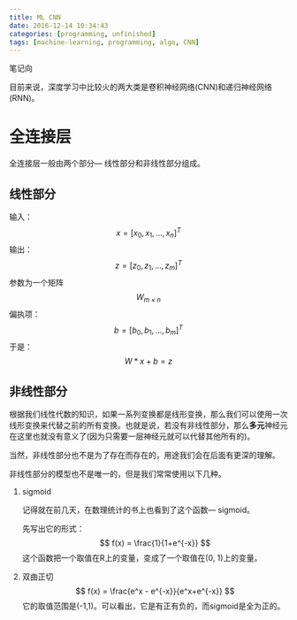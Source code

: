 ```yaml
---
title: ML CNN
date: 2016-12-14 10:34:43
categories: [programming, unfinished]
tags: [machine-learning, programming, algo, CNN]
---
```


笔记向

目前来说，深度学习中比较火的两大类是卷积神经网络(CNN)和递归神经网络(RNN)。

# 全连接层

全连接层一般由两个部分— 线性部分和非线性部分组成。

## 线性部分

输入：
$$
x = [x_0,x_1,...,x_n]^T
$$
输出：
$$
z = [z_0,z_1,...,z_m]^T
$$
参数为一个矩阵
$$
W_{m \times n}
$$
偏执项：
$$
b = [b_0,b_1,...,b_m]^T
$$
于是：
$$
W * x + b = z
$$

## 非线性部分

根据我们线性代数的知识，如果一系列变换都是线形变换，那么我们可以使用一次线形变换来代替之前的所有变换。也就是说，若没有非线性部分，那么**多元**神经元在这里也就没有意义了(因为只需要一层神经元就可以代替其他所有的)。

当然，非线性部分也不是为了存在而存在的，用途我们会在后面有更深的理解。

非线性部分的模型也不是唯一的，但是我们常常使用以下几种。

1. sigmoid

   记得就在前几天，在数理统计的书上也看到了这个函数— sigmoid。

   先写出它的形式：
   $$
   f(x) = \frac{1}{1+e^{-x}}
   $$
   这个函数把一个取值在R上的变量，变成了一个取值在(0, 1)上的变量。

2. 双曲正切
   $$
   f(x) = \frac{e^x - e^{-x}}{e^x+e^{-x}}
   $$
   它的取值范围是(-1,1)。可以看出，它是有正有负的，而sigmoid是全为正的。

